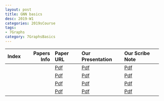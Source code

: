 ```yaml
---
layout: post
title: GNN basics  
desc: 2019-W1
categories: 2019sCourse
tags:
- 7Graphs
category: 7GraphsBasics
---
```



| Index | Papers Info | Paper URL| Our Presentation |Our Scribe Note |
| -----: | -------------------------------: | :----- | :----- | :----- | 
|  |      | [Pdf]() | [Pdf]() | [Pdf]() | 
|  |      | [Pdf]() | [Pdf]() | [Pdf]() | 
|  |      | [Pdf]() | [Pdf]() | [Pdf]() | 
|  |      | [Pdf]() | [Pdf]() | [Pdf]() | 

